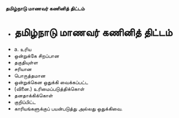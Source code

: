 **தமிழ்நாடு மாணவர் கணினித் திட்டம்**
- # தமிழ்நாடு மாணவர் கணினித் திட்டம்
- a. உரிய
- ஒன்றுக்கே சிறப்பான
- தகுதியுள்ள
- சரியான
- பொருத்தமான
- ஒன்றுக்கென ஒதுக்கி வைக்கப்பட்ட
- (வினை.) உரிமைப்படுத்திக்கொள்
- தனதாக்கிக்கொள்
- குறிப்பிட்ட
- காரியங்களுக்குப் பயன்படுத்து அல்லது ஒதுக்கிவை.

